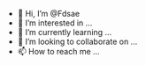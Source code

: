 - 👋 Hi, I’m @Fdsae
- 👀 I’m interested in ...
- 🌱 I’m currently learning ...
- 💞️ I’m looking to collaborate on ...
- 📫 How to reach me ...

<!---
Fdsae/Fdsae is a ✨ special ✨ repository because its `README.md` (this file) appears on your GitHub profile.
You can click the Preview link to take a look at your changes.
--->
